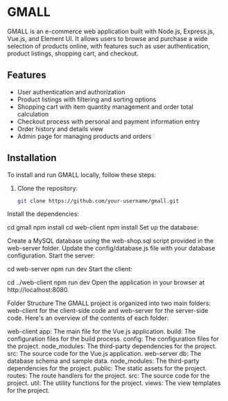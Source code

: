 # GMALL

GMALL is an e-commerce web application built with Node.js, Express.js, Vue.js, and Element UI. It allows users to browse and purchase a wide selection of products online, with features such as user authentication, product listings, shopping cart, and checkout.

## Features

- User authentication and authorization
- Product listings with filtering and sorting options
- Shopping cart with item quantity management and order total calculation
- Checkout process with personal and payment information entry
- Order history and details view
- Admin page for managing products and orders

## Installation

To install and run GMALL locally, follow these steps:

1. Clone the repository:

   ```bash
   git clone https://github.com/your-username/gmall.git
Install the dependencies:


cd gmall
npm install
cd web-client
npm install
Set up the database:

Create a MySQL database using the web-shop.sql script provided in the web-server folder.
Update the config/database.js file with your database configuration.
Start the server:


cd web-server
npm run dev
Start the client:


cd ../web-client
npm run dev
Open the application in your browser at http://localhost:8080.

Folder Structure
The GMALL project is organized into two main folders: web-client for the client-side code and web-server for the server-side code. Here's an overview of the contents of each folder:

web-client
app: The main file for the Vue.js application.
build: The configuration files for the build process.
config: The configuration files for the project.
node_modules: The third-party dependencies for the project.
src: The source code for the Vue.js application.
web-server
db: The database schema and sample data.
node_modules: The third-party dependencies for the project.
public: The static assets for the project.
routes: The route handlers for the project.
src: The source code for the project.
util: The utility functions for the project.
views: The view templates for the project.
